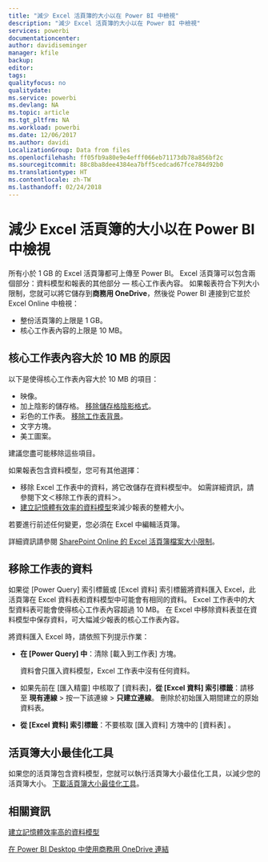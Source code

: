```yaml
---
title: "減少 Excel 活頁簿的大小以在 Power BI 中檢視"
description: "減少 Excel 活頁簿的大小以在 Power BI 中檢視"
services: powerbi
documentationcenter: 
author: davidiseminger
manager: kfile
backup: 
editor: 
tags: 
qualityfocus: no
qualitydate: 
ms.service: powerbi
ms.devlang: NA
ms.topic: article
ms.tgt_pltfrm: NA
ms.workload: powerbi
ms.date: 12/06/2017
ms.author: davidi
LocalizationGroup: Data from files
ms.openlocfilehash: ff05fb9a80e9e4efff066eb71173db78a856bf2c
ms.sourcegitcommit: 88c8ba8dee4384ea7bff5cedcad67fce784d92b0
ms.translationtype: HT
ms.contentlocale: zh-TW
ms.lasthandoff: 02/24/2018
---
```

# <a name="reduce-the-size-of-an-excel-workbook-to-view-it-in-power-bi"></a>減少 Excel 活頁簿的大小以在 Power BI 中檢視
所有小於 1 GB 的 Excel 活頁簿都可上傳至 Power BI。 Excel 活頁簿可以包含兩個部分：資料模型和報表的其他部分 — 核心工作表內容。 如果報表符合下列大小限制，您就可以將它儲存到**商務用 OneDrive**，然後從 Power BI 連接到它並於 Excel Online 中檢視：

* 整份活頁簿的上限是 1 GB。
* 核心工作表內容的上限是 10 MB。

## <a name="what-makes-core-worksheet-contents-larger-than-10-mb"></a>核心工作表內容大於 10 MB 的原因
以下是使得核心工作表內容大於 10 MB 的項目：

* 映像。
* 加上陰影的儲存格。 [移除儲存格陰影格式](https://support.office.com/article/Add-or-change-the-background-color-of-cells-ac10f131-b847-428f-b656-d65375fb815e)。
* 彩色的工作表。 [移除工作表背景](https://support.office.com/en-US/article/add-or-remove-a-sheet-background-3577a762-8450-4556-96a2-cc265abc00a8)。
* 文字方塊。
* 美工圖案。

建議您盡可能移除這些項目。 

如果報表包含資料模型，您可有其他選擇： 

* 移除 Excel 工作表中的資料，將它改儲存在資料模型中。 如需詳細資訊，請參閱下文＜移除工作表的資料＞。 
* [建立記憶體有效率的資料模型](https://support.office.com/article/Create-a-memory-efficient-Data-Model-using-Excel-2013-and-the-Power-Pivot-add-in-951c73a9-21c4-46ab-9f5e-14a2833b6a70)來減少報表的整體大小。

若要進行前述任何變更，您必須在 Excel 中編輯活頁簿。

詳細資訊請參閱 [SharePoint Online 的 Excel 活頁簿檔案大小限制](https://support.office.com/article/File-size-limits-for-workbooks-in-SharePoint-Online-9e5bc6f8-018f-415a-b890-5452687b325e)。

## <a name="remove-data-from-worksheets"></a>移除工作表的資料
如果從 [Power Query] 索引標籤或 [Excel 資料] 索引標籤將資料匯入 Excel，此活頁簿在 Excel 資料表和資料模型中可能會有相同的資料。 Excel 工作表中的大型資料表可能會使得核心工作表內容超過 10 MB。 在 Excel 中移除資料表並在資料模型中保存資料，可大幅減少報表的核心工作表內容。 

將資料匯入 Excel 時，請依照下列提示作業：

* **在 [Power Query] 中**：清除 [載入到工作表]  方塊。
  
  資料會只匯入資料模型，Excel 工作表中沒有任何資料。
* 如果先前在 [匯入精靈] 中核取了 [資料表]，**從 [Excel 資料] 索引標籤**：請移至 **現有連線** \> 按一下該連線 \> **只建立連線**。 刪除於初始匯入期間建立的原始資料表。
* **從 [Excel 資料] 索引標籤**：不要核取 [匯入資料]  方塊中的 [資料表]  。

## <a name="workbook-size-optimizer"></a>活頁簿大小最佳化工具
如果您的活頁簿包含資料模型，您就可以執行活頁簿大小最佳化工具，以減少您的活頁簿大小。 [下載活頁簿大小最佳化工具](https://www.microsoft.com/en-us/download/details.aspx?id=38793)。

## <a name="related-info"></a>相關資訊
[建立記憶體效率高的資料模型](https://support.office.com/article/Create-a-memory-efficient-Data-Model-using-Excel-2013-and-the-Power-Pivot-add-in-951c73a9-21c4-46ab-9f5e-14a2833b6a70)

[在 Power BI Desktop 中使用商務用 OneDrive 連結](desktop-use-onedrive-business-links.md)

